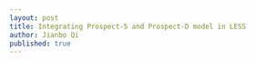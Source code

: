 ```yaml
---
layout: post
title: Integrating Prospect-5 and Prospect-D model in LESS
author: Jianbo Qi
published: true
---
```

